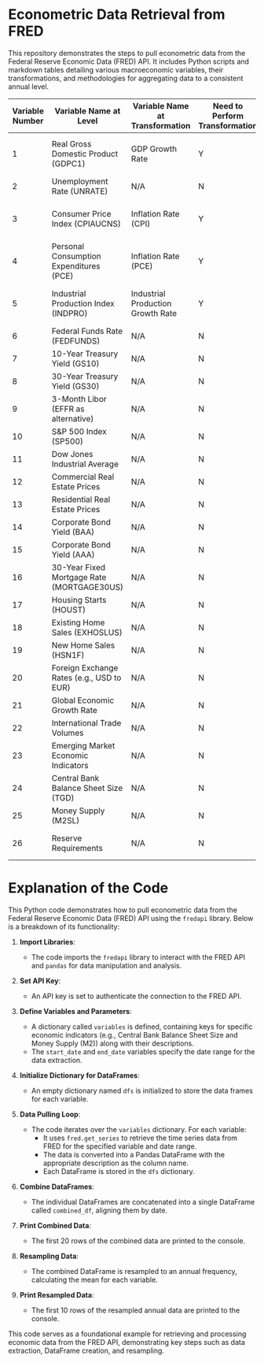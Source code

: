 # Econometric Data Retrieval from FRED



This repository demonstrates the steps to pull econometric data from the Federal Reserve Economic Data (FRED) API. It includes Python scripts and markdown tables detailing various macroeconomic variables, their transformations, and methodologies for aggregating data to a consistent annual level.


| Variable Number | Variable Name at Level                                    | Variable Name at Transformation         | Need to Perform Transformation | Calculation of Transformation                                | FRED Availability Level   | Interpolation/Extrapolation/Aggregation |
|------------------|----------------------------------------------------------|----------------------------------------|-------------------------------|------------------------------------------------------------|--------------------------|----------------------------------------|
| 1                | Real Gross Domestic Product (GDPC1)                      | GDP Growth Rate                        | Y                             | (Current GDP - Previous GDP) / Previous GDP * 100          | Quarterly                | Aggregation (Annual average)          |
| 2                | Unemployment Rate (UNRATE)                               | N/A                                    | N                             | N/A                                                        | Monthly                  | Aggregation (Annual average)          |
| 3                | Consumer Price Index (CPIAUCNS)                          | Inflation Rate (CPI)                  | Y                             | (Current CPI - Previous CPI) / Previous CPI * 100          | Monthly                  | Aggregation (Annual average)          |
| 4                | Personal Consumption Expenditures (PCE)                  | Inflation Rate (PCE)                  | Y                             | (Current PCE - Previous PCE) / Previous PCE * 100          | Monthly                  | Aggregation (Annual average)          |
| 5                | Industrial Production Index (INDPRO)                     | Industrial Production Growth Rate      | Y                             | (Current IP - Previous IP) / Previous IP * 100              | Monthly                  | Aggregation (Annual average)          |
| 6                | Federal Funds Rate (FEDFUNDS)                            | N/A                                    | N                             | N/A                                                        | Daily                    | Aggregation (Annual average)          |
| 7                | 10-Year Treasury Yield (GS10)                            | N/A                                    | N                             | N/A                                                        | Daily                    | Aggregation (Annual average)          |
| 8                | 30-Year Treasury Yield (GS30)                            | N/A                                    | N                             | N/A                                                        | Daily                    | Aggregation (Annual average)          |
| 9                | 3-Month Libor (EFFR as alternative)                      | N/A                                    | N                             | N/A                                                        | Daily                    | Aggregation (Annual average)          |
| 10               | S&P 500 Index (SP500)                                   | N/A                                    | N                             | N/A                                                        | Daily                    | Aggregation (Annual average)          |
| 11               | Dow Jones Industrial Average                              | N/A                                    | N                             | N/A                                                        | Daily                    | Aggregation (Annual average)          |
| 12               | Commercial Real Estate Prices                             | N/A                                    | N                             | N/A                                                        | Varies (Quarterly)      | Aggregation (Annual average)          |
| 13               | Residential Real Estate Prices                            | N/A                                    | N                             | N/A                                                        | Varies (Quarterly)      | Aggregation (Annual average)          |
| 14               | Corporate Bond Yield (BAA)                               | N/A                                    | N                             | N/A                                                        | Daily                    | Aggregation (Annual average)          |
| 15               | Corporate Bond Yield (AAA)                               | N/A                                    | N                             | N/A                                                        | Daily                    | Aggregation (Annual average)          |
| 16               | 30-Year Fixed Mortgage Rate (MORTGAGE30US)              | N/A                                    | N                             | N/A                                                        | Weekly                   | Aggregation (Annual average)          |
| 17               | Housing Starts (HOUST)                                   | N/A                                    | N                             | N/A                                                        | Monthly                  | Aggregation (Annual average)          |
| 18               | Existing Home Sales (EXHOSLUS)                           | N/A                                    | N                             | N/A                                                        | Monthly                  | Aggregation (Annual average)          |
| 19               | New Home Sales (HSN1F)                                   | N/A                                    | N                             | N/A                                                        | Monthly                  | Aggregation (Annual average)          |
| 20               | Foreign Exchange Rates (e.g., USD to EUR)               | N/A                                    | N                             | N/A                                                        | Daily                    | Aggregation (Annual average)          |
| 21               | Global Economic Growth Rate                               | N/A                                    | N                             | N/A                                                        | Varies                   | Extrapolation or Aggregation needed   |
| 22               | International Trade Volumes                              | N/A                                    | N                             | N/A                                                        | Varies                   | Extrapolation or Aggregation needed   |
| 23               | Emerging Market Economic Indicators                       | N/A                                    | N                             | N/A                                                        | Varies                   | Extrapolation or Aggregation needed   |
| 24               | Central Bank Balance Sheet Size (TGD)                    | N/A                                    | N                             | N/A                                                        | Weekly                   | Aggregation (Annual average)          |
| 25               | Money Supply (M2SL)                                     | N/A                                    | N                             | N/A                                                        | Monthly                  | Aggregation (Annual average)          |
| 26               | Reserve Requirements                                      | N/A                                    | N                             | N/A                                                        | Not typically available   | N/A                                   |


# Explanation of the Code

This Python code demonstrates how to pull econometric data from the Federal Reserve Economic Data (FRED) API using the `fredapi` library. Below is a breakdown of its functionality:

1. **Import Libraries**:
   - The code imports the `fredapi` library to interact with the FRED API and `pandas` for data manipulation and analysis.

2. **Set API Key**:
   - An API key is set to authenticate the connection to the FRED API.

3. **Define Variables and Parameters**:
   - A dictionary called `variables` is defined, containing keys for specific economic indicators (e.g., Central Bank Balance Sheet Size and Money Supply (M2)) along with their descriptions.
   - The `start_date` and `end_date` variables specify the date range for the data extraction.

4. **Initialize Dictionary for DataFrames**:
   - An empty dictionary named `dfs` is initialized to store the data frames for each variable.

5. **Data Pulling Loop**:
   - The code iterates over the `variables` dictionary. For each variable:
     - It uses `fred.get_series` to retrieve the time series data from FRED for the specified variable and date range.
     - The data is converted into a Pandas DataFrame with the appropriate description as the column name.
     - Each DataFrame is stored in the `dfs` dictionary.

6. **Combine DataFrames**:
   - The individual DataFrames are concatenated into a single DataFrame called `combined_df`, aligning them by date.

7. **Print Combined Data**:
   - The first 20 rows of the combined data are printed to the console.

8. **Resampling Data**:
   - The combined DataFrame is resampled to an annual frequency, calculating the mean for each variable.

9. **Print Resampled Data**:
   - The first 10 rows of the resampled annual data are printed to the console.

This code serves as a foundational example for retrieving and processing economic data from the FRED API, demonstrating key steps such as data extraction, DataFrame creation, and resampling.


